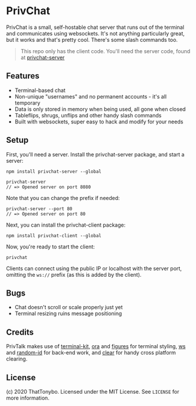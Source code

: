 # PrivChat
PrivChat is a small, self-hostable chat server that runs out of the terminal and communicates using websockets. It's not anything particularly great, but it works and that's pretty cool. There's some slash commands too.

> This repo only has the client code. You'll need the server code, found at [privchat-server](https://github.com/ThatTonybo/privchat-server)

## Features
* Terminal-based chat
* Non-unique "usernames" and no permanent accounts - it's all temporary
* Data is only stored in memory when being used, all gone when closed
* Tableflips, shrugs, unflips and other handy slash commands
* Built with websockets, super easy to hack and modify for your needs

## Setup
First, you'll need a server. Install the privchat-server package, and start a server:
```
npm install privchat-server --global
```
```
privchat-server
// => Opened server on port 8080
```
Note that you can change the prefix if needed:
```
privchat-server --port 80
// => Opened server on port 80
```

Next, you can install the privchat-client package:
```
npm install privchat-client --global
```
Now, you're ready to start the client:
```
privchat
```
Clients can connect using the public IP or localhost with the server port, omitting the `ws://` prefix (as this is added by the client).

## Bugs
* Chat doesn't scroll or scale properly just yet
* Terminal resizing ruins message positioning

## Credits
PrivTalk makes use of [terminal-kit](https://github.com/cronvel/terminal-kit), [ora](https://github.com/sindresorhus/ora) and [figures](https://github.com/sindresorhus/figures) for terminal styling, [ws](https://github.com/websockets/ws) and [random-id](https://github.com/KingCosmic/random-id) for back-end work, and [clear](https://github.com/bahamas10/node-clear) for handy cross platform clearing.

## License
(c) 2020 ThatTonybo. Licensed under the MIT License. See `LICENSE` for more information.